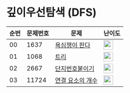 # 깊이우선탐색 (DFS)

| 순번 | 문제번호 | 문제 | 난이도 |
|--|---|----------------|--|
| 00 | 1637 | [욕심쟁이 판다](https://github.com/HSungHee/BaekJoon/blob/main/dfs/Main_G3_1937.java) | <img height="25px" width="25px" src="https://static.solved.ac/tier_small/13.svg"/> |
| 01 | 1068 | [트리](https://github.com/HSungHee/BaekJoon/blob/main/dfs/Main_G5_1068.java) | <img height="25px" width="25px" src="https://static.solved.ac/tier_small/11.svg"/> | 
| 02 | 2667 | [단지번호붙이기](https://github.com/HSungHee/BaekJoon/blob/main/dfs/Main_S1_2667.java) | <img height="25px" width="25px" src="https://static.solved.ac/tier_small/10.vg"/> | 
| 03 | 11724 | [연결 요소의 개수](https://github.com/HSungHee/BaekJoon/blob/main/dfs/Main_S2_11724.java) | <img height="25px" width="25px" src="https://static.solved.ac/tier_small/9.svg"/> | 
